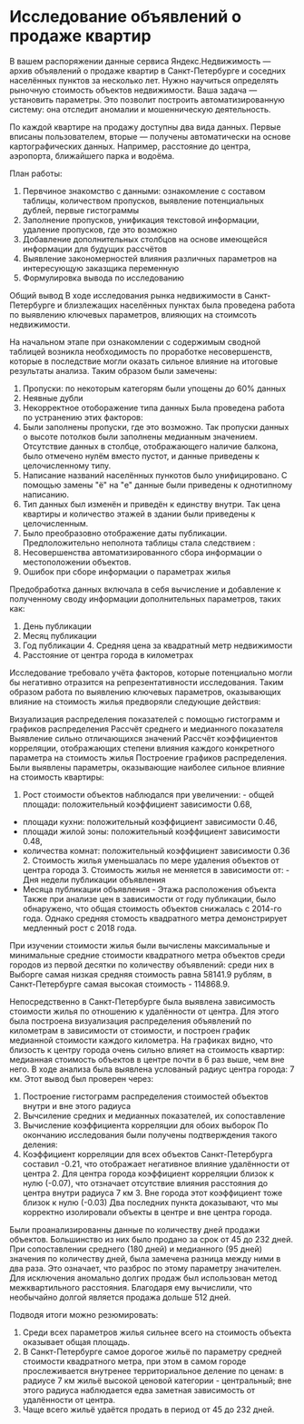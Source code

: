 # Исследование объявлений о продаже квартир

В вашем распоряжении данные сервиса Яндекс.Недвижимость — архив объявлений о продаже квартир в Санкт-Петербурге и соседних населённых пунктов за несколько лет. Нужно научиться определять рыночную стоимость объектов недвижимости. Ваша задача — установить параметры. Это позволит построить автоматизированную систему: она отследит аномалии и мошенническую деятельность.

По каждой квартире на продажу доступны два вида данных. Первые вписаны пользователем, вторые — получены автоматически на основе картографических данных. Например, расстояние до центра, аэропорта, ближайшего парка и водоёма.

План работы:
1. Первчиное знакомство с данными: ознакомление с составом таблицы, количеством пропусков, выявление потенциальных дублей, первые гистограммы
2. Заполнение пропусков, унификация текстовой информации, удаление пропусков, где это возможно
3. Добавление дополнительных столбцов на основе имеющейся информации для будущих рассчётов
4. Выявление закономерностей влияния различных параметров на интересующую заказщика переменную
5. Формулировка вывода по исследованию

Общий вывод
В ходе исследования рынка недвижимости в Санкт-Петербурге и близлежащих населённых пунктах была проведена работа по выявлению ключевых параметров, влияющих на стоимсоть недвижимости.

На начальном этапе при ознакомлении с содержимым сводной таблицей возникла необходимость по проработке несовершенств, которые в последствие могли оказать сильное влияние на итоговые результаты анализа. Таким образом были замечены:
1. Пропуски: по некоторым категорям были упощены до 60% данных
2. Неявные дубли
3. Некорректное отоборажение типа данных
Была проведена работа по устранению этих факторов:
1. Были заполнены пропуски, где это возможно. Так пропуски данных о высоте потолков были заполнены медианным значением.
Отсутствие данных в столбце, отображающего наличие балкона, было отмечено нулём вместо пустот, и данные приведены к целочисленному типу.
2. Написание названий населённых пункотов было унифицировано. С помощью замены "ё" на "е" данные были приведены к однотипному написанию.
3. Тип данных был изменён и приведён к единству внутри. Так цена квартиры и количество этажей в здании были приведены к целочисленным.
4. Было преобразовно отображение даты публикации.
Предположительно неполнота таблицы стала следствием :
1. Несовершенства автоматизированного сбора информации о местоположении объектов.
2. Ошибок при сборе информации о параметрах жилья

Предобработка данных включала в себя вычисление и добавление к полученному своду информации дополнительных параметров, таких как:
1. День публикации
2. Месяц публикации
3. Год публикации 4. Средняя цена за квадратный метр недвижимости
5. Расстояние от центра города в километрах

Исследование требовало учёта факторов, которые потенциально могли бы негативно отразится на репрезентативности исследования. Таким образом работа по выявлению ключевых параметров, оказывающих влияние на стоимость жилья предворяли следующие действия:

Визуализация распределения показателей с помощью гистограмм и графиков распределения
Рассчёт среднего и медианного показателя
Выявление сильно отличающихся значений
Рассчёт коэффициентов корреляции, отображающих степени влияния каждого конкретного параметра на стоимость жилья
Построение графиков распределения.
Были выявлены параметры, оказывающие наиболее сильное влияние на стоимость квартиры:
1. Рост стоимости объектов наблюдался при увеличении: - общей площади: положительный коэффициент зависимости 0.68,
- площади кухни: положительный коэффициент зависимости 0.46,
- площади жилой зоны: положительный коэффициент зависимости 0.48,
- количества комнат: положительный коэффициент зависимости 0.36 2. Стоимость жилья уменьшалась по мере удаления объектов от центра города 3. Стоимость жилья не меняется в зависимости от: - Дня недели публикации объявления
- Месяца публикации объявления - Этажа расположения объекта
Также при анализе цен в зависимости от году публикации, было обнаружено, что общая стоимость объектов снижалась с 2014-го года.
Однако средняя стомость квадратного метра демонстрирует медленный рост с 2018 года.

При изучении стоимости жилья были вычислены максимальные и минимальные средние стоимости квадратного метра объектов среди городов из первой десятки по количеству объявлений: среди них в Выборге самая низкая средняя стоимость равна 58141.9 рублям,
в Санкт-Петербурге самая высокая стоимость - 114868.9.

Непосредственно в Санкт-Петербурге была выявлена зависимость стоимости жилья по отношению к удалённости от центра. Для этого была построена визуализация распределения объявлений по километрам в зависимости от стоимости, и построен график медианной стоимости каждого километра. На графиках видно, что близость к центру города очень сильно влияет на стоимость квартир: медианная стоимость объектов в центре почти в 6 раз выше, чем вне него. В ходе анализа была выявлена услованый радиус центра города: 7 км. Этот вывод был проверен через:
1. Построение гистограмм распределения стоимостей объектов внутри и вне этого радиуса
2. Вычсиление средних и медианных показателей, их сопоставление
3. Вычисление коэффициента корреляции для обоих выборок По окончанию исследования были получены подтверждения такого деления:
1. Коэффициент корреляции для всех объектов Санкт-Петербурга составил -0.21, что отображает негативное влияние удалённости от центра 2. Для центра города коэффициент корреляции близок к нулю (-0.07), что отзначает отсутствие влияния расстояния до центра внутри радиуса 7 км 3. Вне города этот коэффициент тоже близок к нулю (-0.03) Два последних пункта доказывают, что мы корректно изолировали объекты в центре и вне центра города.

Были проанализированны данные по количеству дней продажи объектов. Большинство из них было продано за срок от 45 до 232 дней.
При сопоставлении среднего (180 дней) и медианного (95 дней) значения по количеству дней, была замечена разница между ними в два раза.
Это означает, что разброс по этому параметру значителен. Для исключения аномально долгих продаж был использован метод межквартильного расстояния. Благодаря ему вычислили, что необычайно долгой является продажа дольше 512 дней.

Подводя итоги можно резюмировать:
1. Среди всех параметров жилья сильнее всего на стоимость объекта оказывает общая площадь.
2. В Санкт-Петербурге самое дорогое жильё по параметру средней стоимости квадратного метра, при этом в самом городе прослеживается внутренее территориальное деление по ценам:
в радиусе 7 км жильё высокой ценовой категории - центральный; вне этого радиуса наблюдается едва заметная зависимость от удалённости от центра.
3. Чаще всего жильё удаётся продать в период от 45 до 232 дней.
